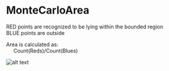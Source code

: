# MonteCarloArea

RED points are recognized to be lying within the bounded region  
BLUE points are outside

Area is calculated as:  
&nbsp;&nbsp;&nbsp;&nbsp; Count(Reds)/Count(Blues)
  
![alt text](https://github.com/darknight009/MonteCarloArea/blob/master/results/100000_iterations.gif)
